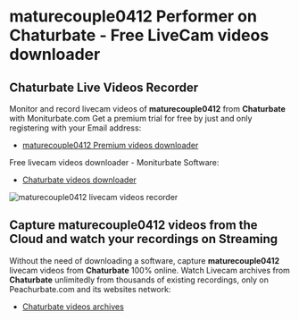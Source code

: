 # maturecouple0412 Performer on Chaturbate - Free LiveCam videos downloader

## Chaturbate Live Videos Recorder

Monitor and record livecam videos of **maturecouple0412** from **Chaturbate** with Moniturbate.com
Get a premium trial for free by just and only registering with your Email address:
* [maturecouple0412 Premium videos downloader](https://moniturbate.com/request-demo-licence-key.html)

Free livecam videos downloader - Moniturbate Software:
* [Chaturbate videos downloader](https://moniturbate.com/moniturbate-download-software.html)

![maturecouple0412 livecam videos recorder](https://peachurnet.com/templates/moniturbate-software.png)


## Capture maturecouple0412 videos from the Cloud and watch your recordings on Streaming

Without the need of downloading a software, capture **maturecouple0412** livecam videos from **Chaturbate** 100% online.
Watch Livecam archives from **Chaturbate** unlimitedly from thousands of existing recordings, only on Peachurbate.com and its websites network:
* [Chaturbate videos archives](https://peachurnet.com/)